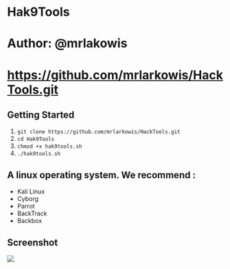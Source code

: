 # Hak9Tools
# Author: @mrlakowis
# https://github.com/mrlarkowis/HackTools.git

## Getting Started
1. ```git clone https://github.com/mrlarkowis/HackTools.git```
2. ```cd Hak9Tools```
3. ```chmod +x hak9tools.sh ```
4. ```./hak9tools.sh ```

## A linux operating system. We recommend :
- Kali Linux
- Cyborg
- Parrot
- BackTrack
- Backbox

## Screenshot
<img src="https://image.ibb.co/hhoEPp/h9t.png"/>
